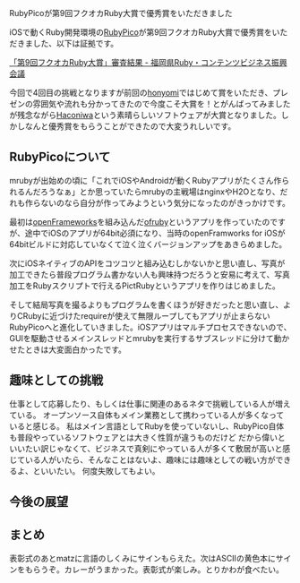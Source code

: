 RubyPicoが第9回フクオカRuby大賞で優秀賞をいただきました

iOSで動くRuby開発環境の[RubyPico](http://rubypico.ongaeshi.me/ja/)が第9回フクオカRuby大賞で優秀賞をいただきました、以下は証拠です。

[「第9回フクオカRuby大賞」審査結果 - 福岡県Ruby・コンテンツビジネス振興会議](http://www.digitalfukuoka.jp/topics/86?locale=ja)

今回で4回目の挑戦となりますが前回の[honyomi](http://ongaeshi.hatenablog.com/entry/i-got-the-award-in-fukuoka-ruby-07)ではじめて賞をいただき、プレゼンの雰囲気や流れも分かってきたので今度こそ大賞を！とがんばってみましたが残念ながら[Haconiwa](http://udzura.hatenablog.jp/entry/2017/03/22/192653)という素晴らしいソフトウェアが大賞となりました。しかしなんと優秀賞をもらうことができたので大変うれしいです。

## RubyPicoについて
mrubyが出始めの頃に「これでiOSやAndroidが動くRubyアプリがたくさん作られるんだろうなぁ」とか思っていたらmrubyの主戦場はnginxやH2Oとなり、だれも作らないのなら自分が作ってみようという気分になったのがきっかけです。

最初は[openFrameworks](http://openframeworks.cc/)を組み込んだ[ofruby](http://ofruby.tokyo/)というアプリを作っていたのですが、途中でiOSのアプリが64bit必須になり、当時のopenFramworks for iOSが64bitビルドに対応していなくて泣く泣くバージョンアップをあきらめました。

次にiOSネイティブのAPIをコツコツと組み込むしかないかと思い直し、写真が加工できたら普段プログラム書かない人も興味持つだろうと安易に考えて、写真加工をRubyスクリプトで行えるPictRubyというアプリを作りはじめました。

そして結局写真を撮るよりもプログラムを書くほうが好きだったと思い直し、よりCRubyに近づけたrequireが使えて無限ループしてもアプリが止まらないRubyPicoへと進化していきました。iOSアプリはマルチプロセスできないので、GUIを駆動させるメインスレッドとmrubyを実行するサブスレッドに分けて動かせたときは大変面白かったです。

## 趣味としての挑戦
仕事として応募したり、もしくは仕事に関連のあるネタで挑戦している人が増えている。
オープンソース自体もメイン業務として携わっている人が多くなっていると感じる。
私はメイン言語としてRubyを使っていないし、RubyPico自体も普段やっているソフトウェアとは大きく性質が違うものだけど
だから偉いといいたい訳じゃなくて、ビジネスで真剣にやっている人が多くて敷居が高いと感じている人がいたら、そんなことはないよ、趣味には趣味としての戦い方ができるよ、といいたい。
何度失敗してもよい。

## 今後の展望

## まとめ
表彰式のあとmatzに言語のしくみにサインもらえた。次はASCIIの黄色本にサインをもらうぞ。カレーがうまかった。表彰式が楽しみ。とりかわが食べたい。

